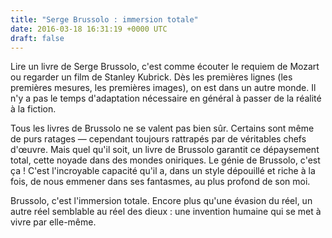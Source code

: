 ```yaml
---
title: "Serge Brussolo : immersion totale"
date: 2016-03-18 16:31:19 +0000 UTC
draft: false
---
```

Lire un livre de Serge Brussolo, c'est comme écouter le requiem de Mozart ou regarder un film de Stanley Kubrick. Dès les premières lignes (les premières mesures, les premières images), on est dans un autre monde. Il n'y a pas le temps d'adaptation nécessaire en général à passer de la réalité à la fiction.

Tous les livres de Brussolo ne se valent pas bien sûr. Certains sont même de purs ratages — cependant toujours rattrapés par de véritables chefs d'œuvre. Mais quel qu'il soit, un livre de Brussolo garantit ce dépaysement total, cette noyade dans des mondes oniriques. Le génie de Brussolo, c'est ça ! C'est l'incroyable capacité qu'il a, dans un style dépouillé et riche à la fois, de nous emmener dans ses fantasmes, au plus profond de son moi.

Brussolo, c'est l'immersion totale. Encore plus qu'une évasion du réel, un autre réel semblable au réel des dieux : une invention humaine qui se met à vivre par elle-même.
